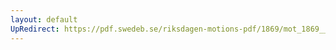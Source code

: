 ```yaml
---
layout: default
UpRedirect: https://pdf.swedeb.se/riksdagen-motions-pdf/1869/mot_1869__ak__00107/mot_1869__ak__00107_002.pdf
---
```

